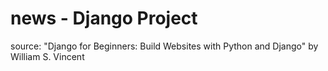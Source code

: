 # news - Django Project
source: "Django for Beginners: Build Websites with Python and Django" by William S. Vincent
